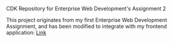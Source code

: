 CDK Repository for Enterprise Web Development's Assignment 2

This project originates from my first Enterprise Web Development Assignment, and has been modified to integrate with my frontend application: [Link](https://github.com/emmaroche/ewd-assignment2.git)